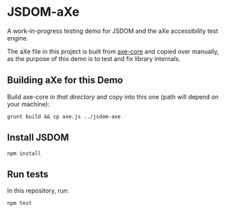 # JSDOM-aXe

A work-in-progress testing demo for JSDOM and the aXe accessibility test engine.

The aXe file in this project is built from [axe-core](https://github.com/dequelabs/axe-core) and copied over manually, as the purpose of this demo is to test and fix library internals.

## Building aXe for this Demo
Build axe-core *in that directory* and copy into this one (path will depend on your machine):
```
grunt build && cp axe.js ../jsdom-axe
```

## Install JSDOM
```
npm install
```

## Run tests

In this repository, run:
```
npm test
```